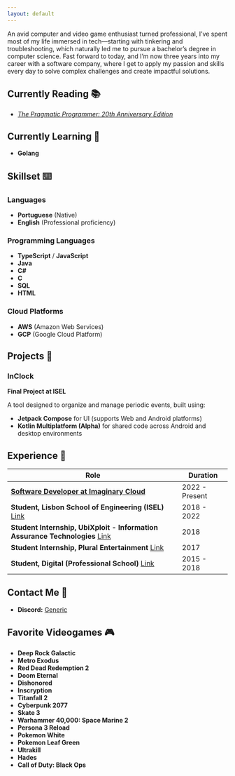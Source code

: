 ```yaml
---
layout: default
---
```


An avid computer and video game enthusiast turned professional, I’ve spent most of my life immersed in tech—starting with tinkering and troubleshooting, which naturally led me to pursue a bachelor’s degree in computer science. Fast forward to today, and I’m now three years into my career with a software company, where I get to apply my passion and skills every day to solve complex challenges and create impactful solutions.  

## Currently Reading 📚
- [*The Pragmatic Programmer: 20th Anniversary Edition*](https://pragprog.com/titles/tpp20/the-pragmatic-programmer-20th-anniversary-edition/)

## Currently Learning 🧠
- **Golang**

## Skillset ⌨️

### Languages
- **Portuguese** (Native)
- **English** (Professional proficiency)

### Programming Languages
- **TypeScript** / **JavaScript**
- **Java**
- **C#**
- **C**
- **SQL**
- **HTML**

### Cloud Platforms
- **AWS** (Amazon Web Services)
- **GCP** (Google Cloud Platform)

## Projects 💽

### InClock
**Final Project at ISEL**

A tool designed to organize and manage periodic events, built using:
  - **Jetpack Compose** for UI (supports Web and Android platforms)
  - **Kotlin Multiplatform (Alpha)** for shared code across Android and desktop environments

## Experience 💼

| Role                                                                                              | Duration    |
|---------------------------------------------------------------------------------------------------|-------------|
| [**Software Developer at Imaginary Cloud**](https://www.imaginarycloud.com/)                     | 2022 - Present |
| **Student, Lisbon School of Engineering (ISEL)** [Link](https://www.isel.pt/)                    | 2018 - 2022 |
| **Student Internship, UbiXploit - Information Assurance Technologies** [Link](https://www.ubixploit.pt/) | 2018 |
| **Student Internship, Plural Entertainment** [Link](https://pluralentertainment.com/en/)         | 2017 |
| **Student, Digital (Professional School)** [Link](https://escoladigital.com/)                    | 2015 - 2018 |

## Contact Me 🔗

- **Discord:** [Generic](https://discord.com/users/187105028513857536)

## Favorite Videogames 🎮

- **Deep Rock Galactic**
- **Metro Exodus**
- **Red Dead Redemption 2**
- **Doom Eternal**
- **Dishonored**
- **Inscryption**
- **Titanfall 2**
- **Cyberpunk 2077**
- **Skate 3**
- **Warhammer 40,000: Space Marine 2**
- **Persona 3 Reload**
- **Pokemon White**
- **Pokemon Leaf Green**
- **Ultrakill**
- **Hades**
- **Call of Duty: Black Ops**
  

  